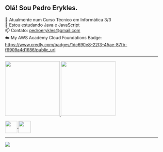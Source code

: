 ## Olá! Sou Pedro Erykles. 


🔭 Atualmente num Curso Técnico em Informática 3/3 <br>
🌱 Estou estudando Java e JavaScript <br>
📫 Contato: pedroerykles@gmail.com <br>
☁️ My AWS Academy Cloud Foundations Badge: https://www.credly.com/badges/1dc690e8-22f3-45ae-87fb-f6909a4d1686/public_url
<hr>


<a href="https://github.com/pedroErykles"> <img height="180em" src="https://github-readme-stats.vercel.app/api?username=pedroErykles&show_icons=true&theme=tokyonight&include_all_commits=true&count_private=true"/> 
<img height="180em" src="https://github-readme-stats.vercel.app/api/top-langs/?username=pedroErykles&layout=compact&langs_count=7&theme=tokyonight"/> 
<div>
<img align="center" widht="40" height="40" src="https://cdn.jsdelivr.net/gh/devicons/devicon/icons/java/java-original.svg" />
<img align="center" widht="40" height="40" src="https://cdn.jsdelivr.net/gh/devicons/devicon/icons/javascript/javascript-original.svg" />
</div> 
<hr>
<div>
<a href="https://www.instagram.com/pedroerykles/" target="_blank"><img align="center" src="https://img.shields.io/badge/Instagram-E4405F?style=for-the-badge&logo=instagram&logoColor=white" /></a>
</div> 

